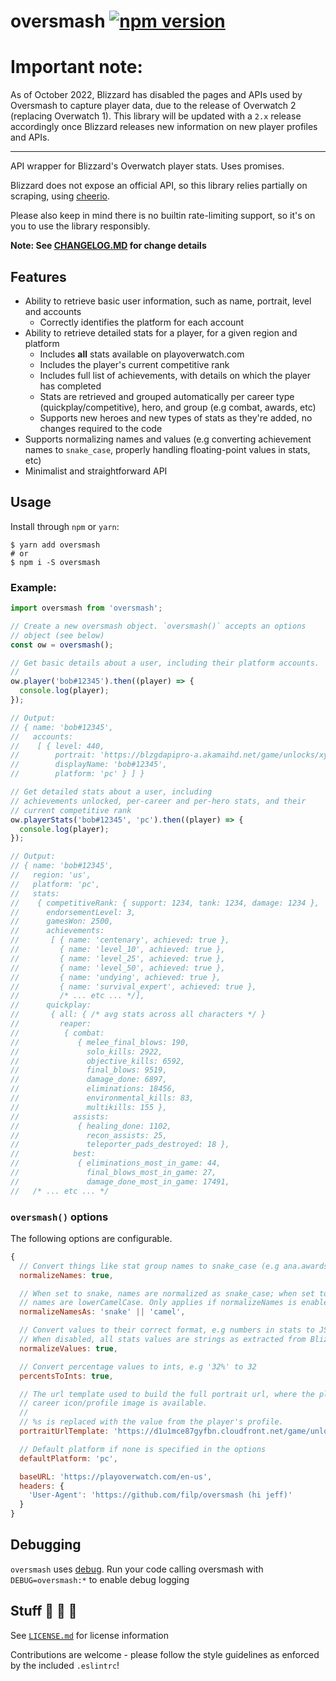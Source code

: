 # oversmash [![npm version](https://badge.fury.io/js/oversmash.svg)](https://badge.fury.io/js/oversmash)

# Important note:

As of October 2022, Blizzard has disabled the pages and APIs used by Oversmash to capture player data, due to the release of Overwatch 2 (replacing Overwatch 1). This library will be updated with a `2.x` release accordingly once Blizzard releases new information on new player profiles and APIs.

---

API wrapper for Blizzard's Overwatch player stats. Uses promises.

Blizzard does not expose an official API, so this library relies partially on scraping, using [cheerio](https://github.com/cheeriojs/cheerio).

Please also keep in mind there is no builtin rate-limiting support, so it's on you to use the library responsibly.

**Note: See [CHANGELOG.MD](/CHANGELOG.md) for change details**

## Features

- Ability to retrieve basic user information, such as name, portrait, level and accounts
  - Correctly identifies the platform for each account
- Ability to retrieve detailed stats for a player, for a given region and platform
  - Includes **all** stats available on playoverwatch.com
  - Includes the player's current competitive rank
  - Includes full list of achievements, with details on which the player has completed
  - Stats are retrieved and grouped automatically per career type (quickplay/competitive), hero, and group (e.g combat, awards, etc)
  - Supports new heroes and new types of stats as they're added, no changes required to the code
- Supports normalizing names and values (e.g converting achievement names to `snake_case`, properly handling floating-point values in stats, etc)
- Minimalist and straightforward API

## Usage

Install through `npm` or `yarn`:

```shell
$ yarn add oversmash
# or
$ npm i -S oversmash
```

### Example:

```js
import oversmash from 'oversmash';

// Create a new oversmash object. `oversmash()` accepts an options
// object (see below)
const ow = oversmash();

// Get basic details about a user, including their platform accounts.
//
ow.player('bob#12345').then((player) => {
  console.log(player);
});

// Output:
// { name: 'bob#12345',
//   accounts:
//    [ { level: 440,
//        portrait: 'https://blzgdapipro-a.akamaihd.net/game/unlocks/xyz.png',
//        displayName: 'bob#12345',
//        platform: 'pc' } ] }

// Get detailed stats about a user, including
// achievements unlocked, per-career and per-hero stats, and their
// current competitive rank
ow.playerStats('bob#12345', 'pc').then((player) => {
  console.log(player);
});

// Output:
// { name: 'bob#12345',
//   region: 'us',
//   platform: 'pc',
//   stats:
//    { competitiveRank: { support: 1234, tank: 1234, damage: 1234 },
//      endorsementLevel: 3,
//      gamesWon: 2500,
//      achievements:
//       [ { name: 'centenary', achieved: true },
//         { name: 'level_10', achieved: true },
//         { name: 'level_25', achieved: true },
//         { name: 'level_50', achieved: true },
//         { name: 'undying', achieved: true },
//         { name: 'survival_expert', achieved: true },
//         /* ... etc ... */],
//      quickplay:
//       { all: { /* avg stats across all characters */ }
//         reaper:
//          { combat:
//             { melee_final_blows: 190,
//               solo_kills: 2922,
//               objective_kills: 6592,
//               final_blows: 9519,
//               damage_done: 6897,
//               eliminations: 18456,
//               environmental_kills: 83,
//               multikills: 155 },
//            assists:
//             { healing_done: 1102,
//               recon_assists: 25,
//               teleporter_pads_destroyed: 18 },
//            best:
//             { eliminations_most_in_game: 44,
//               final_blows_most_in_game: 27,
//               damage_done_most_in_game: 17491,
//   /* ... etc ... */
```

### `oversmash()` options

The following options are configurable.

```js
{
  // Convert things like stat group names to snake_case (e.g ana.awards.medalsBronze vs ana.awards.medals_bronze)
  normalizeNames: true,

  // When set to snake, names are normalized as snake_case; when set to camel,
  // names are lowerCamelCase. Only applies if normalizeNames is enabled.
  normalizeNamesAs: 'snake' || 'camel',

  // Convert values to their correct format, e.g numbers in stats to JS numbers
  // When disabled, all stats values are strings as extracted from Blizzard
  normalizeValues: true,

  // Convert percentage values to ints, e.g '32%' to 32
  percentsToInts: true,

  // The url template used to build the full portrait url, where the player's Overwatch
  // career icon/profile image is available.
  //
  // %s is replaced with the value from the player's profile.
  portraitUrlTemplate: 'https://d1u1mce87gyfbn.cloudfront.net/game/unlocks/%s.png',

  // Default platform if none is specified in the options
  defaultPlatform: 'pc',

  baseURL: 'https://playoverwatch.com/en-us',
  headers: {
    'User-Agent': 'https://github.com/filp/oversmash (hi jeff)'
  }
}
```

## Debugging

`oversmash` uses [debug](https://github.com/visionmedia/debug). Run your code calling oversmash with
`DEBUG=oversmash:*` to enable debug logging

## Stuff 🐝 🐝 🐝

See [`LICENSE.md`](/LICENSE.md) for license information

Contributions are welcome - please follow the style guidelines as enforced by the included `.eslintrc`!
